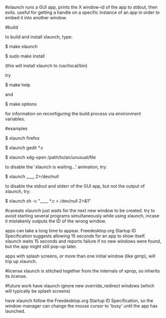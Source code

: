 #xlaunch 
runs a GUI app, prints the X window-id of the app to stdout, then exits.  useful for getting a handle on a specific instance of an app in order to embed it into another window.

#build

to build and install xlaunch, type:

 $ make xlaunch 
 
 $ sudo make install

(this will install xlaunch to /usr/local/bin)

try

 $ make help

and

 $ make options

for information on reconfiguring the build process via environment variables.


#examples

 $ xlaunch firefox

 $ xlaunch gedit *.c

 $ xlaunch xdg-open /path/to/an/unusual/file


to disable the 'xlaunch is waiting...' animation, try:

 $ xlaunch ____ 2>/dev/null 


to disable the stdout and stderr of the GUI app, but not the output of xlaunch, try:

 $ xlaunch sh -c "____ *.c > /dev/null 2>&1"  


#caveats 
xlaunch just waits for the next new window to be created.  try to avoid starting several programs simultaneously while using xlaunch, incase it mistakenly outputs the ID of the wrong window.

apps can take a long time to appear.  Freedesktop.org Startup ID Specification suggests allowing 15 seconds for an app to show itself.  xlaunch waits 15 seconds and reports failure if no new windows were found, but the app might still pop-up later.

apps with splash screens, or more than one initial window (like gimp), will trip up xlaunch.


#license 
xlaunch is stitched together from the internals of xprop, so inherits its license. 


#future work
have xlaunch ignore new override_redirect windows (which will typically be splash screens)

have xlaunch follow the Freedesktop.org Startup ID Specification, so the window-manager can change the mouse cursor to 'busy' until the app has launched.

